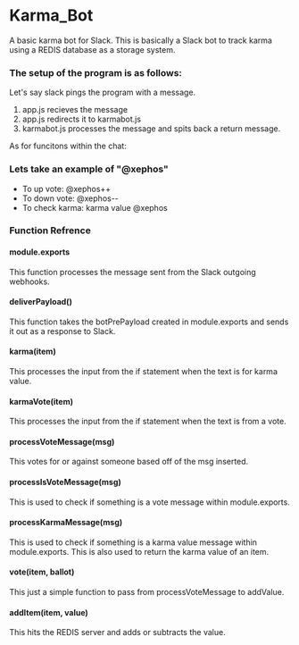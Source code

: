 # Karma_Bot
A basic karma bot for Slack.
This is basically a Slack bot to track karma using a REDIS database as a storage system.
<h3>The setup of the program is as follows:</h3>
<p>Let's say slack pings the program with a message.
  <ol>
    <li>app.js recieves the message</li>
    <li>app.js redirects it to karmabot.js</li>
    <li>karmabot.js processes the message and spits back a return message.</li>
  </ol>
</p>
As for funcitons within the chat:
<h3>Lets take an example of "@xephos"</h3>
<ul>
  <li>To up vote: @xephos++</li>
  <li>To down vote: @xephos--</li>
  <li>To check karma: karma value @xephos</li>
</ul>
<h3>Function Refrence</h3>
<h4>module.exports</h4>
<p>
    This function processes the message sent from the Slack outgoing webhooks.
</p>

<h4>deliverPayload()</h4>
<p>
    This function takes the botPrePayload created in module.exports and sends it out as a response to Slack.
</p>

<h4>karma(item)</h4>
<p>
    This processes the input from the if statement when the text is for karma value.
</p>

<h4>karmaVote(item)</h4>
<p>
    This processes the input from the if statement when the text is from a vote.
</p>

<h4>processVoteMessage(msg)</h4>
<p>
    This votes for or against someone based off of the msg inserted.
</p>

<h4>processIsVoteMessage(msg)</h4>
<p>
    This is used to check if something is a vote message within module.exports.
</p>

<h4>processKarmaMessage(msg)</h4>
<p>
    This is used to check if something is a karma value message within module.exports. This is also used to return the karma value of an item.
</p>

<h4>vote(item, ballot)</h4>
<p>
    This just a simple function to pass from processVoteMessage to addValue.
</p>

<h4>addItem(item, value)</h4>
<p>
    This hits the REDIS server and adds or subtracts the value.
</p>